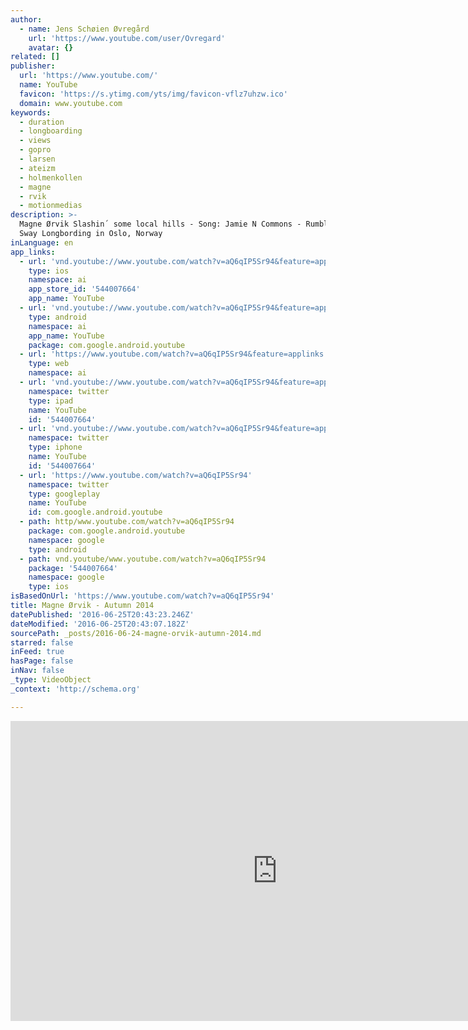 ```yaml
---
author:
  - name: Jens Schøien Øvregård
    url: 'https://www.youtube.com/user/Ovregard'
    avatar: {}
related: []
publisher:
  url: 'https://www.youtube.com/'
  name: YouTube
  favicon: 'https://s.ytimg.com/yts/img/favicon-vflz7uhzw.ico'
  domain: www.youtube.com
keywords:
  - duration
  - longboarding
  - views
  - gopro
  - larsen
  - ateizm
  - holmenkollen
  - magne
  - rvik
  - motionmedias
description: >-
  Magne Ørvik Slashin´ some local hills - Song: Jamie N Commons - Rumble And
  Sway Longbording in Oslo, Norway
inLanguage: en
app_links:
  - url: 'vnd.youtube://www.youtube.com/watch?v=aQ6qIP5Sr94&feature=applinks'
    type: ios
    namespace: ai
    app_store_id: '544007664'
    app_name: YouTube
  - url: 'vnd.youtube://www.youtube.com/watch?v=aQ6qIP5Sr94&feature=applinks'
    type: android
    namespace: ai
    app_name: YouTube
    package: com.google.android.youtube
  - url: 'https://www.youtube.com/watch?v=aQ6qIP5Sr94&feature=applinks'
    type: web
    namespace: ai
  - url: 'vnd.youtube://www.youtube.com/watch?v=aQ6qIP5Sr94&feature=applinks'
    namespace: twitter
    type: ipad
    name: YouTube
    id: '544007664'
  - url: 'vnd.youtube://www.youtube.com/watch?v=aQ6qIP5Sr94&feature=applinks'
    namespace: twitter
    type: iphone
    name: YouTube
    id: '544007664'
  - url: 'https://www.youtube.com/watch?v=aQ6qIP5Sr94'
    namespace: twitter
    type: googleplay
    name: YouTube
    id: com.google.android.youtube
  - path: http/www.youtube.com/watch?v=aQ6qIP5Sr94
    package: com.google.android.youtube
    namespace: google
    type: android
  - path: vnd.youtube/www.youtube.com/watch?v=aQ6qIP5Sr94
    package: '544007664'
    namespace: google
    type: ios
isBasedOnUrl: 'https://www.youtube.com/watch?v=aQ6qIP5Sr94'
title: Magne Ørvik - Autumn 2014
datePublished: '2016-06-25T20:43:23.246Z'
dateModified: '2016-06-25T20:43:07.182Z'
sourcePath: _posts/2016-06-24-magne-orvik-autumn-2014.md
starred: false
inFeed: true
hasPage: false
inNav: false
_type: VideoObject
_context: 'http://schema.org'

---
```

<iframe src="https://cdn.embedly.com/widgets/media.html?src=https%3A%2F%2Fwww.youtube.com%2Fembed%2FaQ6qIP5Sr94%3Ffeature%3Doembed&amp;url=http%3A%2F%2Fwww.youtube.com%2Fwatch%3Fv%3DaQ6qIP5Sr94&amp;image=https%3A%2F%2Fi.ytimg.com%2Fvi%2FaQ6qIP5Sr94%2Fhqdefault.jpg&amp;key=b7d04c9b404c499eba89ee7072e1c4f7&amp;type=text%2Fhtml&amp;schema=youtube" width="854" height="480" scrolling="no" frameborder="0" allowfullscreen="" style=""></iframe>